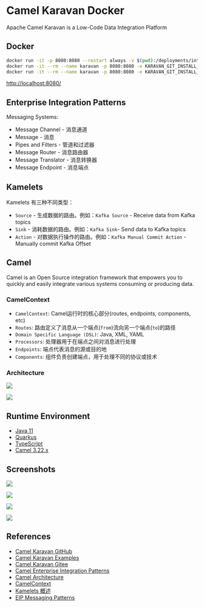 # Camel Karavan Docker

Apache Camel Karavan is a Low-Code Data Integration Platform

## Docker
```sh
docker run -it -p 8080:8080 --restart always -v $(pwd):/deployments/integrations ghcr.io/apache/camel-karavan:latest
docker run -it --rm --name karavan -p 8080:8080 -e KARAVAN_GIT_INSTALL_GITEA=true -e KARAVAN_IMAGE_REGISTRY_INSTALL=true ghcr.io/apache/camel-karavan
docker run -it --rm --name karavan -p 8080:8080 -e KARAVAN_GIT_INSTALL_GITEA=true -e KARAVAN_IMAGE_REGISTRY_INSTALL=true -e KARAVAN_ENVIRONMENT=prod -e KARAVAN_KUBERNETES_ENABLED=false -e TZ=Asia/Shanghai ghcr.io/apache/camel-karavan:3.21.0
```
[http://localhost:8080/](http://localhost:8080/)

## Enterprise Integration Patterns
Messaging Systems:
- Message Channel - 消息通道
- Message - 消息
- Pipes and Filters - 管道和过滤器
- Message Router - 消息路由器
- Message Translator - 消息转换器
- Message Endpoint - 消息端点

## Kamelets
Kamelets 有三种不同类型：
- `Source` - 生成数据的路由。例如：`Kafka Source` - Receive data from Kafka topics
- `Sink` - 消耗数据的路由。例如：`Kafka Sink`- Send data to Kafka topics
- `Action` - 对数据执行操作的路由。例如：`Kafka Manual Commit Action` - Manually commit Kafka Offset

## Camel
Camel is an Open Source integration framework that empowers you to quickly and easily integrate various systems consuming or producing data.

### CamelContext
- `CamelContext`: Camel运行时的核心部分(routes, endpoints, components, etc)
- `Routes`: 路由定义了消息从一个端点(`from`)流向另一个端点(`to`)的路径
- `Domain Specific Language (DSL)`: Java, XML, YAML
- `Processors`: 处理器用于在端点之间对消息进行处理
- `Endpoints`: 端点代表消息的源或目的地
- `Components`: 组件负责创建端点，用于处理不同的协议或技术

### Architecture
![](https://camel.apache.org/manual/_images/images/camel-architecture.png)

![](https://camel.apache.org/manual/_images/images/camel-context.png)

## Runtime Environment
- [Java 11](https://openjdk.java.net/projects/jdk/11/)
- [Quarkus](https://quarkus.io/)
- [TypeScript](https://www.typescriptlang.org/)
- [Camel 3.22.x](https://camel.apache.org/download/)

## Screenshots
![](https://gitee.com/mirrors_apache/camel-karavan/raw/main/images/karavan-clouds-large.png)

![](https://gitee.com/mirrors_apache/camel-karavan/raw/3.18.4/images/karavan-about.png)

![](https://gitee.com/mirrors_apache/camel-karavan/raw/3.18.4/images/karavan-ipaas-1.png)

![](https://gitee.com/mirrors_apache/camel-karavan/raw/3.18.4/images/karavan-vscode.png)

## References
- [Camel Karavan GitHub](https://github.com/apache/camel-karavan)
- [Camel Karavan Examples](https://github.com/apache/camel-karavan/tree/main/karavan-demo)
- [Camel Karavan Gitee](https://gitee.com/mirrors_apache/camel-karavan)
- [Camel Enterprise Integration Patterns](https://camel.apache.org/components/3.22.x/eips/enterprise-integration-patterns.html)
- [Camel Architecture](https://camel.apache.org/manual/architecture.html)
- [CamelContext](https://camel.apache.org/manual/camelcontext.html)
- [Kamelets 概述](https://docs.redhat.com/zh-cn/documentation/red_hat_integration/2023.q2/html/integrating_applications_with_kamelets/overview-kamelets)
- [EIP Messaging Patterns](https://www.enterpriseintegrationpatterns.com/patterns/messaging/)